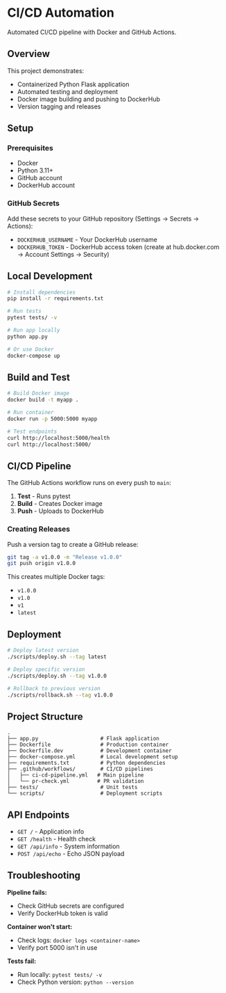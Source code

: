 # CI/CD Automation

Automated CI/CD pipeline with Docker and GitHub Actions.

## Overview

This project demonstrates:
- Containerized Python Flask application
- Automated testing and deployment
- Docker image building and pushing to DockerHub
- Version tagging and releases

## Setup

### Prerequisites
- Docker
- Python 3.11+
- GitHub account
- DockerHub account

### GitHub Secrets

Add these secrets to your GitHub repository (Settings → Secrets → Actions):

- `DOCKERHUB_USERNAME` - Your DockerHub username
- `DOCKERHUB_TOKEN` - DockerHub access token (create at hub.docker.com → Account Settings → Security)

## Local Development

```bash
# Install dependencies
pip install -r requirements.txt

# Run tests
pytest tests/ -v

# Run app locally
python app.py

# Or use Docker
docker-compose up
```

## Build and Test

```bash
# Build Docker image
docker build -t myapp .

# Run container
docker run -p 5000:5000 myapp

# Test endpoints
curl http://localhost:5000/health
curl http://localhost:5000/
```

## CI/CD Pipeline

The GitHub Actions workflow runs on every push to `main`:

1. **Test** - Runs pytest
2. **Build** - Creates Docker image
3. **Push** - Uploads to DockerHub

### Creating Releases

Push a version tag to create a GitHub release:

```bash
git tag -a v1.0.0 -m "Release v1.0.0"
git push origin v1.0.0
```

This creates multiple Docker tags:
- `v1.0.0`
- `v1.0`
- `v1`
- `latest`

## Deployment

```bash
# Deploy latest version
./scripts/deploy.sh --tag latest

# Deploy specific version
./scripts/deploy.sh --tag v1.0.0

# Rollback to previous version
./scripts/rollback.sh --tag v1.0.0
```

## Project Structure

```
.
├── app.py                    # Flask application
├── Dockerfile                # Production container
├── Dockerfile.dev            # Development container
├── docker-compose.yml        # Local development setup
├── requirements.txt          # Python dependencies
├── .github/workflows/        # CI/CD pipelines
│   ├── ci-cd-pipeline.yml   # Main pipeline
│   └── pr-check.yml         # PR validation
├── tests/                    # Unit tests
└── scripts/                  # Deployment scripts
```

## API Endpoints

- `GET /` - Application info
- `GET /health` - Health check
- `GET /api/info` - System information
- `POST /api/echo` - Echo JSON payload

## Troubleshooting

**Pipeline fails:**
- Check GitHub secrets are configured
- Verify DockerHub token is valid

**Container won't start:**
- Check logs: `docker logs <container-name>`
- Verify port 5000 isn't in use

**Tests fail:**
- Run locally: `pytest tests/ -v`
- Check Python version: `python --version`
